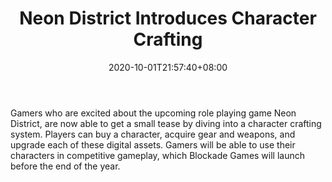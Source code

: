 ﻿---
title: "Neon District Introduces Character Crafting"
date: 2020-10-01T21:57:40+08:00
lastmod: 2020-10-01T16:45:40+08:00
draft: false
authors: ["Lacey"]
description: "Gamers who are excited about the upcoming role playing game Neon District, are now able to get a small tease by diving into a character crafting system. Players can buy a character, acquire gear and weapons, and upgrade each of these digital assets. Gamers will be able to use their characters in competitive gameplay, which Blockade Games will launch before the end of the year."
featuredImage: "neon-district-introduces-character-crafting.png"
tags: ["Virtual World","Play to Earn"]
categories: ["news"]
news: ["Virtual World"]
weight: 
lightgallery: true
pinned: false
recommend: false
recommend1: false
---

Gamers who are excited about the upcoming role playing game Neon District, are now able to get a small tease by diving into a character crafting system. Players can buy a character, acquire gear and weapons, and upgrade each of these digital assets. Gamers will be able to use their characters in competitive gameplay, which Blockade Games will launch before the end of the year.

<!--more-->

